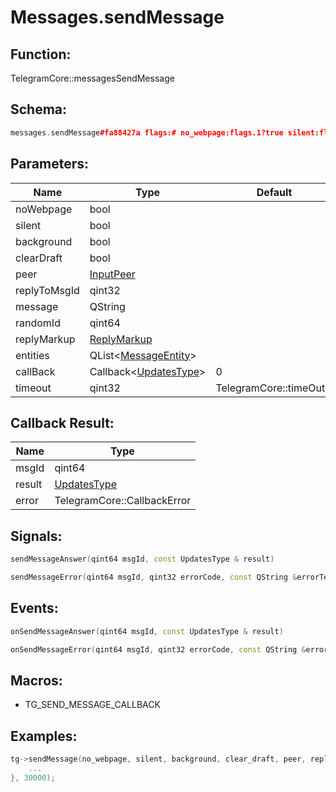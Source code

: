 # Messages.sendMessage

## Function:

TelegramCore::messagesSendMessage

## Schema:

```c++
messages.sendMessage#fa88427a flags:# no_webpage:flags.1?true silent:flags.5?true background:flags.6?true clear_draft:flags.7?true peer:InputPeer reply_to_msg_id:flags.0?int message:string random_id:long reply_markup:flags.2?ReplyMarkup entities:flags.3?Vector<MessageEntity> = Updates;
```
## Parameters:

|Name|Type|Default|
|----|----|-------|
|noWebpage|bool||
|silent|bool||
|background|bool||
|clearDraft|bool||
|peer|[InputPeer](../../types/inputpeer.md)||
|replyToMsgId|qint32||
|message|QString||
|randomId|qint64||
|replyMarkup|[ReplyMarkup](../../types/replymarkup.md)||
|entities|QList&lt;[MessageEntity](../../types/messageentity.md)&gt;||
|callBack|Callback&lt;[UpdatesType](../../types/updatestype.md)&gt;|0|
|timeout|qint32|TelegramCore::timeOut()|

## Callback Result:

|Name|Type|
|----|----|
|msgId|qint64|
|result|[UpdatesType](../../types/updatestype.md)|
|error|TelegramCore::CallbackError|

## Signals:

```c++
sendMessageAnswer(qint64 msgId, const UpdatesType & result)
```
```c++
sendMessageError(qint64 msgId, qint32 errorCode, const QString &errorText)
```

## Events:

```c++
onSendMessageAnswer(qint64 msgId, const UpdatesType & result)
```
```c++
onSendMessageError(qint64 msgId, qint32 errorCode, const QString &errorText)
```

## Macros:

* TG_SEND_MESSAGE_CALLBACK

## Examples:

```c++
tg->sendMessage(no_webpage, silent, background, clear_draft, peer, reply_to_msg_id, message, random_id, reply_markup, entities, [=](TG_SEND_MESSAGE_CALLBACK){
    ...
}, 30000);
```
